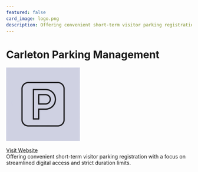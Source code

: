 ```yaml
---
featured: false
card_image: logo.png
description: Offering convenient short-term visitor parking registration with a focus on streamlined digital access and strict duration limits.
---
```


# Carleton Parking Management
<img src="logo.png" alt="Logo" style="max-width: 200px; height: auto;">

<a href="https://www.carletonparking.com/">Visit Website</a>  
Offering convenient short-term visitor parking registration with a focus on streamlined digital access and strict duration limits.
